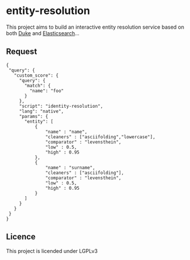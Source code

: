 entity-resolution
===================

This project aims to build an interactive entity resolution service based on both [Duke](http://code.google.com/p/duke) and [Elasticsearch](http://www.elasticsearch.org)... 

## Request
 ```
{
  "query": {
    "custom_score": {
      "query": {
        "match": {
          "name": "foo"
        }
      },
      "script": "identity-resolution",
      "lang": "native",
      "params": {
        "entity": [
            {
                "name" : "name",
                "cleaners" : ["asciifolding","lowercase"],
                "comparator" : "levensthein",
                "low" : 0.5,
                "high" : 0.95
            },
            {
                "name" : "surname",
                "cleaners" : ["asciifolding"],
                "comparator" : "levensthein",
                "low" : 0.5,
                "high" : 0.95
            }            
        ]
      }
    }
  }
}
```

## Licence 

This project is licended under LGPLv3
